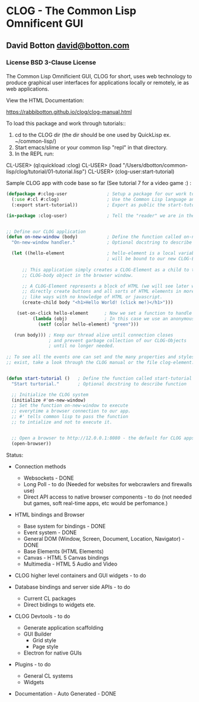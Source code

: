 # CLOG - The Common Lisp Omnificent GUI

## David Botton <david@botton.com>

### License BSD 3-Clause License

####
The Common Lisp Omnificient GUI, CLOG for short, uses web technology
to produce graphical user interfaces for applications locally or
remotely, ie as web applications.

View the HTML Documentation:

https://rabbibotton.github.io/clog/clog-manual.html


To load this package and work through tutorials::

1. cd to the CLOG dir (the dir should be one used by QuickLisp ex. ~/common-lisp/)
2. Start emacs/slime or your common lisp "repl" in that directory.
3. In the REPL run:

CL-USER> (ql:quickload :clog)
CL-USER> (load "/Users/dbotton/common-lisp/clog/tutorial/01-tutorial.lisp")
CL-USER> (clog-user:start-tutorial)


Sample CLOG app with code base so far (See tutorial 7 for a video game :) :

```lisp
(defpackage #:clog-user               ; Setup a package for our work to exist in
  (:use #:cl #:clog)                  ; Use the Common Lisp language and CLOG
  (:export start-tutorial))           ; Export as public the start-tutorial function

(in-package :clog-user)               ; Tell the "reader" we are in the clog-user package


;; Define our CLOG application
(defun on-new-window (body)           ; Define the function called on-new-window
  "On-new-window handler."            ; Optional docstring to describe function

  (let ((hello-element                ; hello-element is a local variable that
	                                  ; will be bound to our new CLOG-Element
	  
	  ;; This application simply creates a CLOG-Element as a child to the
	  ;; CLOG-body object in the browser window.

	  ;; A CLOG-Element represents a block of HTML (we will see later ways to
	  ;; directly create buttons and all sorts of HTML elements in more lisp
	  ;; like ways with no knowledge of HTML or javascript. 
	  (create-child body "<h1>Hello World! (click me!)</h1>")))

    (set-on-click hello-element      ; Now we set a function to handle clicks
		  (lambda (obj)              ; In this case we use an anonymous function
		    (setf (color hello-element) "green")))

   (run body))) ; Keep our thread alive until connection closes
	            ; and prevent garbage collection of our CLOG-Objects
                ; until no longer needed.
			
;; To see all the events one can set and the many properties and styles that
;; exist, take a look through the CLOG manual or the file clog-element.lisp


(defun start-tutorial ()   ; Define the function called start-tutorial
  "Start turtorial."       ; Optional docstring to describe function

  ;; Initialize the CLOG system
  (initialize #'on-new-window)
  ;; Set the function on-new-window to execute
  ;; everytime a browser connection to our app.
  ;; #' tells common lisp to pass the function
  ;; to intialize and not to execute it.


  ;; Open a browser to http://12.0.0.1:8080 - the default for CLOG apps
  (open-browser))
```


Status:

- Connection methods
  - Websockets - DONE
  - Long Poll - to do (Needed for websites for webcrawlers and firewalls use) 
  - Direct API access to native browser components - to do (not needed but games, soft real-time apps, etc would be perfomance.) 

- HTML bindings and Browser
  - Base system for bindings - DONE
  - Event system - DONE
  - General DOM (Window, Screen, Document, Location, Navigator) - DONE
  - Base Elements (HTML Elements)
  - Canvas - HTML 5 Canvas bindings
  - Multimedia - HTML 5 Audio and Video

- CLOG higher level containers and GUI widgets - to do

- Database bindings and server side APIs - to do
  - Current CL packages
  - Direct bidings to widgets ete.

- CLOG Devtools - to do
  - Generate application scaffolding
  - GUI Builder
	- Grid style
	- Page style
  - Electron for native GUIs
  
- Plugins - to do
  - General CL systems
  - Widgets
  
- Documentation - Auto Generated - DONE
